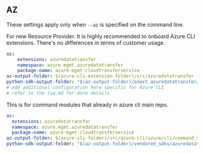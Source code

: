 ## AZ

These settings apply only when `--az` is specified on the command line.

For new Resource Provider. It is highly recommended to onboard Azure CLI extensions. There's no differences in terms of customer usage. 

``` yaml $(az) && $(target-mode) != 'core'
az:
    extensions: azuredatatransfer
    namespace: azure.mgmt.azuredatatransfer
    package-name: azure-mgmt-cloudtransferservice
az-output-folder: $(azure-cli-extension-folder)/src/azuredatatransfer
python-sdk-output-folder: "$(az-output-folder)/azext_azuredatatransfer/vendored_sdks/azuredatatransfer"
# add additional configuration here specific for Azure CLI
# refer to the faq.md for more details
```



This is for command modules that already in azure cli main repo. 
``` yaml $(az) && $(target-mode) == 'core'
az:
  extensions: azuredatatransfer
  namespace: azure.mgmt.azuredatatransfer
  package-name: azure-mgmt-cloudtransferservice
az-output-folder: $(azure-cli-folder)/src/azure-cli/azure/cli/command_modules/azuredatatransfer
python-sdk-output-folder: "$(az-output-folder)/vendored_sdks/azuredatatransfer"
``` 